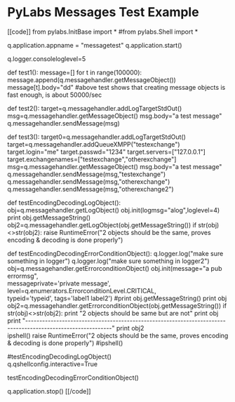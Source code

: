 # PyLabs Messages Test Example

[[code]]
from pylabs.InitBase import *
#from pylabs.Shell import *
 
q.application.appname = "messagetest"
q.application.start()
 
q.logger.consoleloglevel=5
 
 
def test1():
     message=[]
     for t in range(100000):
          message.append(q.messagehandler.getMessageObject())
          message[t].body="dd"
          #above test shows that creating message objects is fast enough, is about 50000/sec
 
def test2():
     target=q.messagehandler.addLogTargetStdOut()
     msg=q.messagehandler.getMessageObject()
     msg.body="a test message"
     q.messagehandler.sendMessage(msg)
     
def test3():
     target0=q.messagehandler.addLogTargetStdOut()
     target=q.messagehandler.addQueueXMPP("testexchange")
     target.login="me"
     target.passwd="1234"
     target.servers=["127.0.0.1"]
     target.exchangenames=["testexchange","otherexchange"]
     msg=q.messagehandler.getMessageObject()
     msg.body="a test message"
     q.messagehandler.sendMessage(msg,"testexchange")
     q.messagehandler.sendMessage(msg,"otherexchange")
     q.messagehandler.sendMessage(msg,"otherexchange2")
      
def testEncodingDecodingLogObject():
     obj=q.messagehandler.getLogObject()
     obj.init(logmsg="alog",loglevel=4)
     print obj.getMessageString()
     obj2=q.messagehandler.getLogObject(obj.getMessageString())
     if str(obj)<>str(obj2):
          raise RuntimeError("2 objects should be the same, proves encoding & decoding is done properly")
 
      
def testEncodingDecodingErrorConditionObject():
     q.logger.log("make sure something in logger")
     q.logger.log("make sure something in logger2")
     obj=q.messagehandler.getErrorconditionObject()
     obj.init(message="a pub errormsg",\
              messageprivate='private message', level=q.enumerators.ErrorconditionLevel.CRITICAL,\
              typeid='typeid', tags='label1 label2')
     #print obj.getMessageString()
     print obj
     obj2=q.messagehandler.getErrorconditionObject(obj.getMessageString())
     if str(obj)<>str(obj2):
          print "2 objects should be same but are not"
          print obj
          print "------------------------------------------------------------------------------------------------------------"
          print obj2         
          ipshell()
          raise RuntimeError("2 objects should be the same, proves encoding & decoding is done properly")
     #ipshell()

#testEncodingDecodingLogObject()   
q.qshellconfig.interactive=True
 
testEncodingDecodingErrorConditionObject()         
 
      
q.application.stop()
[[/code]]